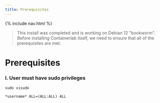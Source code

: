 ```yaml
---
title: Prerequisites
---
```

{% include nav.html %}
> This install was completed and is working on Debian 12 "bookworm". Before installing Containerlab itself, we need to ensure that all of the prerequisites are met.
# **Prerequisites**
### I. User must have sudo privileges
`sudo visudo`

`*username* ALL=(ALL:ALL) ALL`


